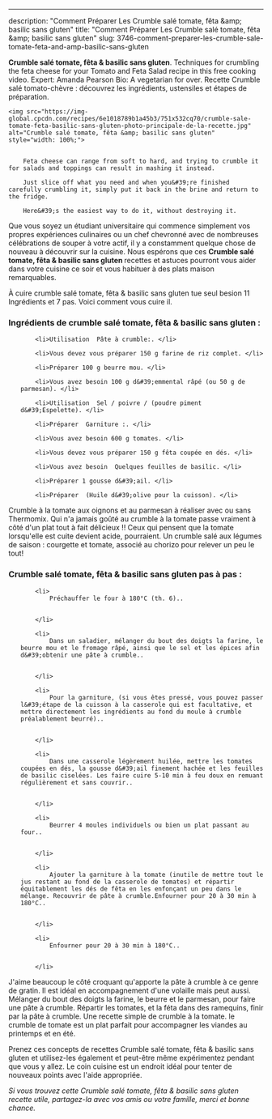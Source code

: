 ---
description: "Comment Préparer Les Crumble salé tomate, fêta &amp;amp; basilic sans gluten"
title: "Comment Préparer Les Crumble salé tomate, fêta &amp;amp; basilic sans gluten"
slug: 3746-comment-preparer-les-crumble-sale-tomate-feta-and-amp-basilic-sans-gluten

<p>
	<strong>Crumble salé tomate, fêta &amp; basilic sans gluten</strong>. 
	Techniques for crumbling the feta cheese for your Tomato and Feta Salad recipe in this free cooking video. Expert: Amanda Pearson Bio: A vegetarian for over. Recette Crumble salé tomato-chèvre : découvrez les ingrédients, ustensiles et étapes de préparation.
</p>
<p>
	
	<img src="https://img-global.cpcdn.com/recipes/6e1018789b1a45b3/751x532cq70/crumble-sale-tomate-feta-basilic-sans-gluten-photo-principale-de-la-recette.jpg" alt="Crumble salé tomate, fêta &amp; basilic sans gluten" style="width: 100%;">
	
	
		Feta cheese can range from soft to hard, and trying to crumble it for salads and toppings can result in mashing it instead.
	
		Just slice off what you need and when you&#39;re finished carefully crumbling it, simply put it back in the brine and return to the fridge.
	
		Here&#39;s the easiest way to do it, without destroying it.
	
</p>

Que vous soyez un étudiant universitaire qui commence simplement vos propres expériences culinaires ou un chef chevronné avec de nombreuses célébrations de souper à votre actif, il y a constamment quelque chose de nouveau à découvrir sur la cuisine. Nous espérons que ces <strong> Crumble salé tomate, fêta &amp; basilic sans gluten </strong> recettes et astuces pourront vous aider dans votre cuisine ce soir et vous habituer à des plats maison remarquables.

<!--inarticleads1-->

À cuire crumble salé tomate, fêta &amp; basilic sans gluten tue seul besion 11 Ingrédients et 7 pas. Voici comment vous cuire il.

<h3>Ingrédients de crumble salé tomate, fêta &amp; basilic sans gluten :</h3>

<ol>
	
		<li>Utilisation  Pâte à crumble:. </li>
	
		<li>Vous devez vous préparer 150 g farine de riz complet. </li>
	
		<li>Préparer 100 g beurre mou. </li>
	
		<li>Vous avez besoin 100 g d&#39;emmental râpé (ou 50 g de parmesan). </li>
	
		<li>Utilisation  Sel / poivre / (poudre piment d&#39;Espelette). </li>
	
		<li>Préparer  Garniture :. </li>
	
		<li>Vous avez besoin 600 g tomates. </li>
	
		<li>Vous devez vous préparer 150 g fêta coupée en dés. </li>
	
		<li>Vous avez besoin  Quelques feuilles de basilic. </li>
	
		<li>Préparer 1 gousse d&#39;ail. </li>
	
		<li>Préparer  (Huile d&#39;olive pour la cuisson). </li>
	
</ol>

Crumble à la tomate aux oignons et au parmesan à réaliser avec ou sans Thermomix. Qui n&#39;a jamais goûté au crumble à la tomate passe vraiment à côté d&#39;un plat tout à fait délicieux !! Ceux qui pensent que la tomate lorsqu&#39;elle est cuite devient acide, pourraient. Un crumble salé aux légumes de saison : courgette et tomate, associé au chorizo pour relever un peu le tout! 

<!--inarticleads2-->

<h3>Crumble salé tomate, fêta &amp; basilic sans gluten pas à pas :</h3>

<ol>
	
		<li>
			Préchauffer le four à 180°C (th. 6)..
			
			
		</li>
	
		<li>
			Dans un saladier, mélanger du bout des doigts la farine, le beurre mou et le fromage râpé, ainsi que le sel et les épices afin d&#39;obtenir une pâte à crumble..
			
			
		</li>
	
		<li>
			Pour la garniture, (si vous êtes pressé, vous pouvez passer l&#39;étape de la cuisson à la casserole qui est facultative, et mettre directement les ingrédients au fond du moule à crumble préalablement beurré)..
			
			
		</li>
	
		<li>
			Dans une casserole légèrement huilée, mettre les tomates coupées en dés, la gousse d&#39;ail finement hachée et les feuilles de basilic ciselées. Les faire cuire 5-10 min à feu doux en remuant régulièrement et sans couvrir..
			
			
		</li>
	
		<li>
			Beurrer 4 moules individuels ou bien un plat passant au four..
			
			
		</li>
	
		<li>
			Ajouter la garniture à la tomate (inutile de mettre tout le jus restant au fond de la casserole de tomates) et répartir équitablement les dés de fêta en les enfonçant un peu dans le mélange. Recouvrir de pâte à crumble.Enfourner pour 20 à 30 min à 180°C..
			
			
		</li>
	
		<li>
			Enfourner pour 20 à 30 min à 180°C..
			
			
		</li>
	
</ol>

J&#39;aime beaucoup le côté croquant qu&#39;apporte la pâte à crumble à ce genre de gratin. Il est idéal en accompagnement d&#39;une volaille mais peut aussi. Mélanger du bout des doigts la farine, le beurre et le parmesan, pour faire une pâte à crumble. Répartir les tomates, et la féta dans des ramequins, finir par la pâte à crumble. Une recette simple de crumble à la tomate. le crumble de tomate est un plat parfait pour accompagner les viandes au printemps et en été. 

<!--inarticleads1-->

<p>
Prenez ces concepts de recettes Crumble salé tomate, fêta &amp; basilic sans gluten et utilisez-les également et peut-être même expérimentez pendant que vous y allez. Le coin cuisine est un endroit idéal pour tenter de nouveaux points avec l'aide appropriée.
</p>

<p>
<i>Si vous trouvez cette Crumble salé tomate, fêta &amp; basilic sans gluten recette utile, partagez-la avec vos amis ou votre famille, merci et bonne chance.</i>
</p>
